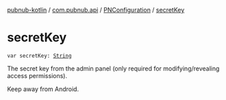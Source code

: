 [pubnub-kotlin](../../index.md) / [com.pubnub.api](../index.md) / [PNConfiguration](index.md) / [secretKey](./secret-key.md)

# secretKey

`var secretKey: `[`String`](https://kotlinlang.org/api/latest/jvm/stdlib/kotlin/-string/index.html)

The secret key from the admin panel (only required for modifying/revealing access permissions).

Keep away from Android.

